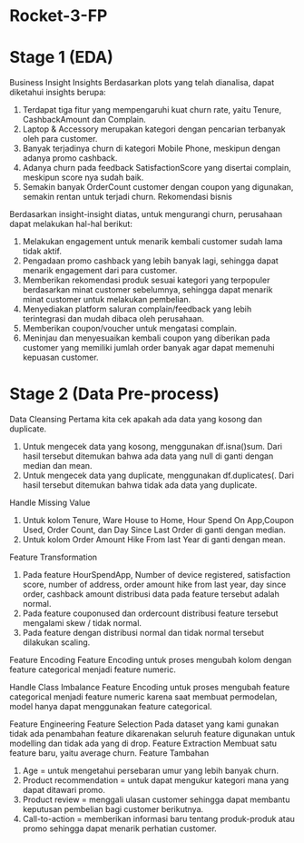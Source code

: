 # Rocket-3-FP

# Stage 1 (EDA)
Business Insight
Insights
Berdasarkan plots yang telah dianalisa, dapat diketahui insights berupa:

1. Terdapat tiga fitur yang mempengaruhi kuat churn rate, yaitu Tenure, CashbackAmount dan Complain.
2. Laptop & Accessory merupakan kategori dengan pencarian terbanyak oleh para customer.
3. Banyak terjadinya churn di kategori Mobile Phone, meskipun dengan adanya promo cashback.
4. Adanya churn pada feedback SatisfactionScore yang disertai complain, meskipun score nya sudah baik.
5. Semakin banyak OrderCount customer dengan coupon yang digunakan, semakin rentan untuk terjadi churn.
Rekomendasi bisnis

Berdasarkan insight-insight diatas, untuk mengurangi churn, perusahaan dapat melakukan hal-hal berikut:

1. Melakukan engagement untuk menarik kembali customer sudah lama tidak aktif.
2. Pengadaan promo cashback yang lebih banyak lagi, sehingga dapat menarik engagement dari para customer.
3. Memberikan rekomendasi produk sesuai kategori yang terpopuler berdasarkan minat customer sebelumnya, sehingga dapat menarik minat customer untuk melakukan pembelian.
4. Menyediakan platform saluran complain/feedback yang lebih terintegrasi dan mudah dibaca oleh perusahaan.
5. Memberikan coupon/voucher untuk mengatasi complain.
6. Meninjau dan menyesuaikan kembali coupon yang diberikan pada customer yang memiliki jumlah order banyak agar dapat memenuhi kepuasan customer.

# Stage 2 (Data Pre-process)
Data Cleansing
Pertama kita cek apakah ada data yang kosong dan duplicate.
1. Untuk mengecek data yang kosong, menggunakan df.isna()sum. Dari hasil tersebut ditemukan bahwa ada data yang null di ganti dengan median dan mean.
2. Untuk mengecek data yang duplicate, menggunakan df.duplicates(. Dari hasil tersebut ditemukan bahwa tidak ada data yang duplicate.

Handle Missing Value
1. Untuk kolom Tenure, Ware House to Home, Hour Spend On App,Coupon Used, Order Count, dan Day Since Last Order di ganti dengan median.
2. Untuk kolom Order Amount Hike From last Year di ganti dengan mean.

Feature Transformation
1. Pada feature HourSpendApp, Number of device registered, satisfaction score, number of address, order amount hike from last year, day since order, cashback amount distribusi data pada feature tersebut adalah normal.
2. Pada feature couponused dan ordercount distribusi feature tersebut mengalami skew / tidak normal.
3. Pada feature dengan distribusi normal dan tidak normal tersebut dilakukan scaling.

Feature Encoding
Feature Encoding untuk proses mengubah kolom dengan feature categorical menjadi feature numeric.

Handle Class Imbalance
Feature Encoding untuk proses mengubah feature categorical menjadi feature numeric karena saat membuat permodelan, model hanya dapat menggunakan feature categorical.

Feature Engineering
Feature Selection
Pada dataset yang kami gunakan tidak ada penambahan feature dikarenakan seluruh feature digunakan untuk modelling dan tidak ada yang di drop.
Feature Extraction
Membuat satu feature baru, yaitu average churn.
Feature Tambahan
1. Age = untuk mengetahui persebaran umur yang lebih banyak churn.
2. Product recommendation = untuk dapat mengukur kategori mana yang dapat ditawari promo.
3. Product review = menggali ulasan customer sehingga dapat membantu keputusan pembelian bagi customer berikutnya.
4. Call-to-action = memberikan informasi baru tentang produk-produk atau promo sehingga dapat menarik perhatian customer.
